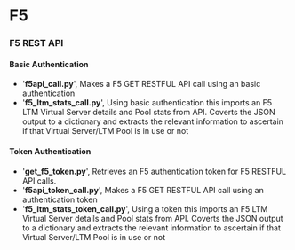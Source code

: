 # F5

### F5 REST API

#### Basic Authentication

- '**f5api_call.py**', Makes a F5 GET RESTFUL API call using an basic authentication
- '**f5_ltm_stats_call.py**', Using basic authentication this imports an F5 LTM Virtual Server details and Pool stats from API. Coverts
    the JSON output to a dictionary and extracts the relevant information to
    ascertain if that Virtual Server/LTM Pool is in use or not

#### Token Authentication

- '**get_f5_token.py**', Retrieves an F5 authentication token for F5 RESTFUL API calls.
- '**f5api_token_call.py**', Makes a F5 GET RESTFUL API call using an authentication token
- '**f5_ltm_stats_token_call.py**', Using a token this imports an F5 LTM Virtual Server details and Pool stats from API. Coverts
    the JSON output to a dictionary and extracts the relevant information to
    ascertain if that Virtual Server/LTM Pool is in use or not
